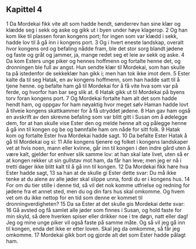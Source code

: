 ## Kapittel 4

1 Da Mordekai fikk vite alt som hadde hendt, sønderrev han sine klær og klædde seg i sekk og aske og gikk ut i byen under høye klagerop.
2 Og han kom like til plassen foran kongens port; for ingen som var klædd i sekk, hadde lov til å gå inn i kongens port.
3 Og i hvert eneste landskap, overalt hvor kongens ord og befaling nådde fram, ble det stor sorg blandt jødene og faste og gråt og jammer, ja, mange redet seg et leie av sekk og aske.
4 Da kom Esters unge piker og hennes hoffmenn og fortalte henne det, og dronningen ble full av angst. Hun sendte klær til Mordekai, som han skulle ta på istedenfor de sekkeklær han gikk i; men han tok ikke imot dem.
5 Ester kalte da til seg Hatak, en av kongens hoffmenn, som han hadde satt til å tjene henne. og befalte ham gå til Mordekai for å få vite hva som var på ferde, og hvorfor han bar seg slik at.
6 Hatak gikk ut til Mordekai på byens torv foran kongens port.
7 Og Mordekai fortalte ham alt det som hadde hendt ham, og oppgav for ham nøyaktig hvor meget sølv Haman hadde lovt å tilveie kongens skattkammer for å få utryddet jødene.
8 Han gav ham også en avskrift av den skrevne befaling som var blitt gitt i Susan om å ødelegge dem, for at han skulle vise Ester den og melde henne alt og pålegge henne å gå inn til kongen og be og bønnfalle ham om nåde for sitt folk.
9 Hatak kom og fortalte Ester hva Mordekai hadde sagt.
10 Da befalte Ester Hatak å gå til Mordekai og si:
11 Alle kongens tjenere og folket i kongens landskaper vet at hvis noen, mann eller kvinne, går inn til kongen i den indre gård uten å være kalt, gjelder for enhver slik samme lov: at han skal late livet, uten så er at kongen rekker ut sin gullstav mot ham, da får han leve; men jeg er nå i tretti dager ikke blitt kalt til å gå inn til kongen.
12 Da Mordekai fikk høre hva Ester hadde sagt,
13 sa han at de skulle gi Ester dette svar: Du må ikke tenke at du alene av alle jøder skal slippe unna, fordi du er i kongens hus.
14 For om du tier stille i denne tid, så vil det nok komme utfrielse og redning for jødene fra et annet sted, men du og din fars hus skal omkomme. Og hvem vet om du ikke nettop for en tid som denne er kommet til dronningverdigheten?
15 Da sa Ester at det skulle gis Mordekai dette svar:
16 Gå avsted og få samlet alle jøder som finnes i Susan, og hold faste for min skyld, så dere hverken spiser eller drikker noe i tre døgn, natt eller dag! Jeg og mine unge piker vil også faste på samme måte. Og så vil jeg gå inn til kongen, enda det ikke er etter loven. Skal jeg da omkomme, så får jeg omkomme.
17 Mordekai gikk bort og gjorde alt det som Ester hadde pålagt ham.
